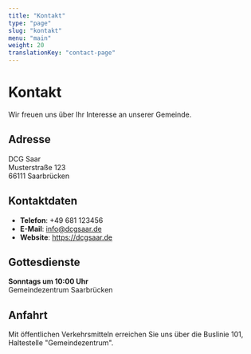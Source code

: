 ```yaml
---
title: "Kontakt"
type: "page"
slug: "kontakt"
menu: "main"
weight: 20
translationKey: "contact-page"
---
```


# Kontakt

Wir freuen uns über Ihr Interesse an unserer Gemeinde.

## Adresse

DCG Saar  
Musterstraße 123  
66111 Saarbrücken

## Kontaktdaten

- **Telefon**: +49 681 123456
- **E-Mail**: info@dcgsaar.de
- **Website**: https://dcgsaar.de

## Gottesdienste

**Sonntags um 10:00 Uhr**  
Gemeindezentrum Saarbrücken

## Anfahrt

Mit öffentlichen Verkehrsmitteln erreichen Sie uns über die Buslinie 101, Haltestelle "Gemeindezentrum".
